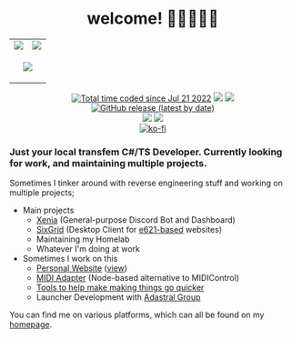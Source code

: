 <h1 align="center">welcome! 💙💜🤍💜💙</h1>
<table align="center">
	<tr>
		<td>
			<img src="https://github-readme-stats.vercel.app/api?username=ktwrd&count_private=true&theme=dark" />
		</td>
		<td>
			<img src="https://github-readme-stats.vercel.app/api/top-langs/?username=ktwrd&layout=compact&theme=dark" />
		</td>
	</tr>
	<tr>
		<td colspan="2">
			<p align="center">
			<img src="https://github-readme-stats.vercel.app/api/wakatime?username=ktwrd&theme=dark&all_time&langs_count=5&layout=compact" />
			</p>
		</td>
	</tr>
</table>
<p align="center">
	<a href="https://wakatime.com/@f1670b0d-c9bc-408c-b295-d52058d91d4d"><img src="https://wakatime.com/badge/user/f1670b0d-c9bc-408c-b295-d52058d91d4d.svg" alt="Total time coded since Jul 21 2022" /></a>
	<img src="https://img.shields.io/badge/extremely-gay-%23C348CF" />
	<a href="https://gitlab.com/ktwrd"><img src="https://img.shields.io/badge/gitlab-ktwrd-%23inactive?logo=gitlab&logoColor=FC6D26" /></a>
	<a href="https://github.com/sixgrid"><img alt="GitHub release (latest by date)" src="https://img.shields.io/github/v/release/sixgrid/sixgrid?label=sixgrid&logo=github"></a>
	<!--<a href="https://github.com/ktwrd/opensoftwarelauncher"><img alt="GitHub release (latest by date)" src="https://img.shields.io/github/v/release/ktwrd/opensoftwarelauncher?label=OSL&logo=github"></a>-->
	<br>
	<!--img src="https://dcbadge.vercel.app/api/shield/488187472514252811?style=flat&theme=clean&compact=true" /-->
	<a href="https://xenia.social/@kate"><img src="https://img.shields.io/mastodon/follow/109818887139268406?domain=https%3A%2F%2Fdariox.club&style=social" /></a>
	<a href="https://twitter.com/seedvevo"><img src="https://img.shields.io/twitter/follow/seedvevo?style=social" /></a>
	<br>
	<a href="https://ko-fi.com/D1D56LQUT"><img src="https://ko-fi.com/img/githubbutton_sm.svg" alt="ko-fi" /></a>
	<br>
	<!--img src="https://count.getloli.com/get/@ktwrd?theme=asoul" alt="Visitor Count duh!" /-->
</p>

### Just your local transfem C#/TS Developer. Currently looking for work, and maintaining multiple projects.

Sometimes I tinker around with reverse engineering stuff and working on multiple projects;
- Main projects
  - [Xenia](https://xenia.kate.pet) (General-purpose Discord Bot and Dashboard)
  - [SixGrid](https://sixgrid.kate.pet) (Desktop Client for [e621-based](https://github.com/zwagoth/e621ng) websites)
  - Maintaining my Homelab
  - Whatever I'm doing at work
- Sometimes I work on this
  - [Personal Website](https://github.com/ktwrd/kate.pet) ([view](https://kate.pet))
  - [MIDI Adapter](https://github.com/ktwrd/midiadapter) (Node-based alternative to MIDIControl)
  - [Tools to help make making things go quicker](https://ktwrd.github.io)
  - Launcher Development with [Adastral Group](https://github.com/AdastralGroup)

You can find me on various platforms, which can all be found on my [homepage](https://kate.pet/#/links).

<!-- "full-stack" (MEVN) javascript software developer & full-time javascript development since 2018 as prefered langauge for web-heavy applications, on/off development of .NET software since 2018 with most of it being Unity and MonoGame, mixed knowledge of other langauges since ~2014 (PHP, batch/bash scripting, c/c++, python3x) -->
